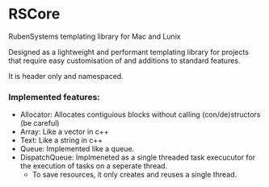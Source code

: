 # RSCore
RubenSystems templating library for Mac and Lunix

Designed as a lightweight and performant templating library for projects that require easy customisation of and additions to standard features. 

It is header only and namespaced.


### Implemented features: 

- Allocator: Allocates contiguious blocks without calling (con/de)structors (be careful) 
- Array: Like a vector in c++  
- Text: Like a string in c++ 
- Queue: Implemented like a queue. 
- DispatchQueue: Implmeneted as a single threaded task execucutor for the execution of tasks on a seperate thread. 
	- To save resources, it only creates and reuses a single thread. 
